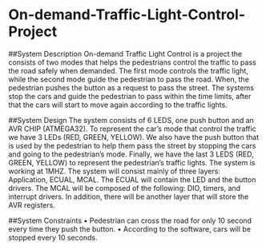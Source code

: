 # On-demand-Traffic-Light-Control-Project

##System Description
On-demand Traffic Light Control is a project the consists of two modes that helps the 
pedestrians control the traffic to pass the road safely when demanded. The first mode 
controls the traffic light, while the second mode guide the pedestrian to pass the road. 
When, the pedestrian pushes the button as a request to pass the street. The systems stop 
the cars and guide the pedestrian to pass within the time limits, after that the cars will 
start to move again according to the traffic lights.

##System Design 
The system consists of 6 LEDS, one push button and an AVR CHIP (ATMEGA32). To 
represent the car’s mode that control the traffic we have 3 LEDs (RED, GREEN, YELLOW). 
We also have the push button that is used by the pedestrian to help them pass the 
street by stopping the cars and going to the pedestrian’s mode. Finally, we have the last 
3 LEDS (RED, GREEN, YELLOW) to represent the pedestrian’s traffic lights. The system is 
working at 1MHZ.
The system will consist mainly of three layers: Application, ECUAL, MCAL. The ECUAL will 
contain the LED and the button drivers. The MCAL will be composed of the following: 
DIO, timers, and interrupt drivers. In addition, there will be another layer that will store 
the AVR registers.

##System Constraints
• Pedestrian can cross the road for only 10 second every time they push 
the button.
• According to the software, cars will be stopped every 10 seconds.
